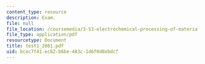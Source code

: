 ```yaml
---
content_type: resource
description: Exam.
file: null
file_location: /coursemedia/3-53-electrochemical-processing-of-materials-spring-2001/bcec7f41ec82b6be483c1d6f0d8ebdcf_test1_2001.pdf
file_type: application/pdf
resourcetype: Document
title: test1_2001.pdf
uid: bcec7f41-ec82-b6be-483c-1d6f0d8ebdcf
---
```

